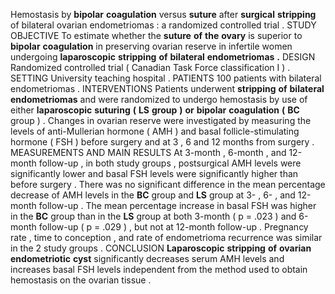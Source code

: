 Hemostasis by **bipolar** **coagulation** versus **suture** after **surgical** **stripping** of bilateral ovarian endometriomas : a randomized controlled trial . STUDY OBJECTIVE To estimate whether the **suture** **of** **the** **ovary** is superior to **bipolar** **coagulation** in preserving ovarian reserve in infertile women undergoing **laparoscopic** **stripping** **of** **bilateral** **endometriomas** **.** DESIGN Randomized controlled trial ( Canadian Task Force classification I ) . SETTING University teaching hospital . PATIENTS 100 patients with bilateral endometriomas . INTERVENTIONS Patients underwent **stripping** **of** **bilateral** **endometriomas** and were randomized to undergo hemostasis by use of either **laparoscopic** **suturing** **(** **LS** **group** **)** **or** **bipolar** **coagulation** **(** **BC** group ) . Changes in ovarian reserve were investigated by measuring the levels of anti-Mullerian hormone ( AMH ) and basal follicle-stimulating hormone ( FSH ) before surgery and at 3 , 6 and 12 months from surgery . MEASUREMENTS AND MAIN RESULTS At 3-month , 6-month , and 12-month follow-up , in both study groups , postsurgical AMH levels were significantly lower and basal FSH levels were significantly higher than before surgery . There was no significant difference in the mean percentage decrease of AMH levels in the **BC** group and **LS** group at 3- , 6- , and 12-month follow-up . The mean percentage increase in basal FSH was higher in the **BC** group than in the **LS** group at both 3-month ( p = .023 ) and 6-month follow-up ( p = .029 ) , but not at 12-month follow-up . Pregnancy rate , time to conception , and rate of endometrioma recurrence was similar in the 2 study groups . CONCLUSION **Laparoscopic** **stripping** **of** **ovarian** **endometriotic** **cyst** significantly decreases serum AMH levels and increases basal FSH levels independent from the method used to obtain hemostasis on the ovarian tissue . 